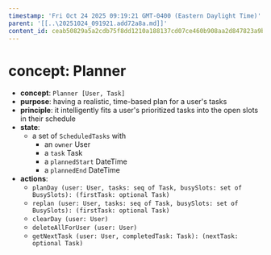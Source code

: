 ```yaml
---
timestamp: 'Fri Oct 24 2025 09:19:21 GMT-0400 (Eastern Daylight Time)'
parent: '[[..\20251024_091921.add72a8a.md]]'
content_id: ceab50829a5a2cdb75f8dd1210a188137cd07ce460b908aa2d847823a9b20957
---
```


# concept: Planner

* **concept**: `Planner [User, Task]`
* **purpose**: having a realistic, time-based plan for a user's tasks
* **principle**: it intelligently fits a user's prioritized tasks into the open slots in their schedule
* **state**:
  * a set of `ScheduledTasks` with
    * an `owner` User
    * a `task` Task
    * a `plannedStart` DateTime
    * a `plannedEnd` DateTime
* **actions**:
  * `planDay (user: User, tasks: seq of Task, busySlots: set of BusySlots): (firstTask: optional Task)`
  * `replan (user: User, tasks: seq of Task, busySlots: set of BusySlots): (firstTask: optional Task)`
  * `clearDay (user: User)`
  * `deleteAllForUser (user: User)`
  * `getNextTask (user: User, completedTask: Task): (nextTask: optional Task)`
